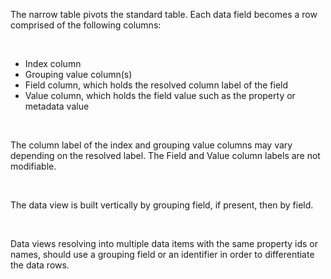 <p>The narrow table pivots the standard table. Each data field becomes a row comprised of the following columns:</p> 
<br/>
<ul>
	<li>Index column</li>
	<li>Grouping value column(s)</li>
	<li>Field column, which holds the resolved column label of the field</li>
	<li>Value column, which holds the field value such as the property or metadata value</li>
</ul>
<br/>
<p>The column label of the index and grouping value columns may vary depending on the resolved label. The Field and Value column labels are not modifiable.</p>
<br/>
<p>The data view is built vertically by grouping field, if present, then by field.</p>
<br/>
<p>Data views resolving into multiple data items with the same property ids or names, should use a grouping field or an identifier in order to differentiate the data rows.</p>

